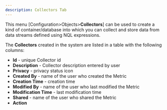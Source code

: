 ```yaml
---
description: Collectors Tab
---
```


This menu [Configuration>Objects>**Collectors**] can be used to create a kind of container/database into which you can collect and store data from data streams defined using NQL expressions.



The **Collectors** created in the system are listed in a table with the following columns:

- **Id** - unique Collector id
- **Description** - Collector description entered by user
- **Privacy** - privacy status icon
- **Created By** - name of the user who created the Metric
- **Creation Time** - creation time
- **Modified By** - name of the user who last modified the Metric
- **Modification Time** - last modification time
- **Shared** - name of the user who shared the Metric
- **Action**
